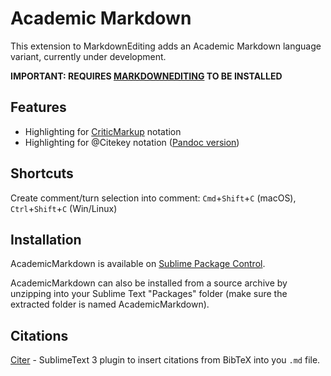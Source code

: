 
# Academic Markdown
This extension to MarkdownEditing adds an Academic Markdown language variant, currently under development.

**IMPORTANT: REQUIRES [MARKDOWNEDITING](https://packagecontrol.io/packages/MarkdownEditing) TO BE INSTALLED**

## Features
- Highlighting for [CriticMarkup](http://criticmarkup.com/) notation
- Highlighting for @Citekey notation ([Pandoc version](https://pandoc.org/MANUAL.html#citations))

## Shortcuts
Create comment/turn selection into comment: `Cmd`+`Shift`+`C` (macOS), `Ctrl`+`Shift`+`C` (Win/Linux)

## Installation
AcademicMarkdown is available on [Sublime Package Control](https://packagecontrol.io/packages/AcademicMarkdown).

AcademicMarkdown can also be installed from a source archive by unzipping into your Sublime Text "Packages" folder (make sure the extracted folder is named AcademicMarkdown).

## Citations

[Citer](https://github.com/mangecoeur/Citer) - SublimeText 3 plugin to insert citations from BibTeX into you `.md` file.

